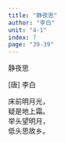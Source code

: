 ```yaml
---
title: "静夜思"
author: "李白"
unit: "4-1"
index: 7
page: "39-39"
---
```


静夜思

[唐] 李白

床前明月光，  
疑是地上霜。  
举头望明月，  
低头思故乡。  
